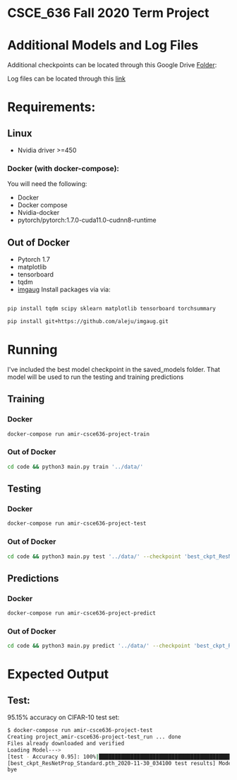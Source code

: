 # CSCE_636 Fall 2020 Term Project


# Additional Models and Log Files

Additional checkpoints can be located through this Google Drive [Folder](https://drive.google.com/drive/folders/15TU7cZj6ke8fERephWuX5J624cr4VNe-?usp=sharing):

Log files can be located through this [link](https://tensorboard.dev/experiment/sEAhrRHqRJePZ26pPo1ZsA/#scalars)

# Requirements:


## Linux
- Nvidia driver >=450

### Docker (with docker-compose):

You will need the following: 

- Docker
- Docker compose
- Nvidia-docker
- pytorch/pytorch:1.7.0-cuda11.0-cudnn8-runtime

## Out of Docker

- Pytorch 1.7
- matplotlib
- tensorboard
- tqdm
- [imgaug](https://github.com/aleju/imgaug.git)
Install packages via via:

```bash

pip install tqdm scipy sklearn matplotlib tensorboard torchsummary

pip install git+https://github.com/aleju/imgaug.git

```


# Running 
I've included the best model checkpoint in the saved_models folder. That model will be used to run the testing and training predictions



## Training

### Docker
```bash
docker-compose run amir-csce636-project-train
```

### Out of Docker
```bash
cd code && python3 main.py train '../data/'
```

## Testing

### Docker
```bash
docker-compose run amir-csce636-project-test
```

### Out of Docker
```bash
cd code && python3 main.py test '../data/' --checkpoint 'best_ckpt_ResNetProp_Standard.pth'
```


## Predictions

### Docker
```bash
docker-compose run amir-csce636-project-predict
```

### Out of Docker
```bash
cd code && python3 main.py predict '../data/' --checkpoint 'best_ckpt_ResNetProp_Standard.pth' --save_dir '../'
```


# Expected Output

## Test:

95.15% accuracy on CIFAR-10 test set:
```bash
$ docker-compose run amir-csce636-project-test
Creating project_amir-csce636-project-test_run ... done
Files already downloaded and verified
Loading Model--->
[test - Accuracy 0.95]: 100%|███████████████████████████████████████████████████████████████████████████████████| 79/79 [00:06<00:00, 12.72it/s]
[best_ckpt_ResNetProp_Standard.pth_2020-11-30_034100 test results] Model Accuracy 0.951500, Total Correctt 9515, Total Test Samples 10000
bye
```

